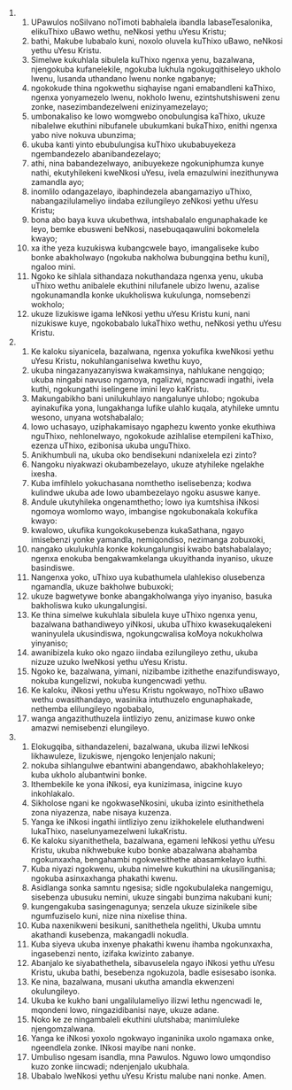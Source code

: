 <ol>
  <li>
    <ol>
      <li>UPawulos noSilvano noTimoti babhalela ibandla labaseTesalonika, elikuThixo uBawo wethu, neNkosi yethu uYesu Kristu;</li>
      <li>bathi, Makube lubabalo kuni, noxolo oluvela kuThixo uBawo,  neNkosi yethu uYesu Kristu.</li>
      <li>Simelwe kukuhlala sibulela kuThixo ngenxa yenu, bazalwana,  njengokuba kufanelekile, ngokuba lukhula ngokugqithiseleyo ukholo lwenu, lusanda uthandano lwenu nonke ngabanye;</li>
      <li>ngokokude thina ngokwethu siqhayise ngani emabandleni kaThixo, ngenxa yonyamezelo lwenu, nokholo lwenu,  ezintshutshisweni zenu zonke, nasezimbandezelweni enizinyamezelayo;</li>
      <li>umbonakaliso ke lowo womgwebo onobulungisa kaThixo, ukuze nibalelwe ekuthini nibufanele ubukumkani bukaThixo, enithi ngenxa yabo nive nokuva ubunzima;</li>
      <li>ukuba kanti yinto ebubulungisa kuThixo ukubabuyekeza ngembandezelo abanibandezelayo;</li>
      <li>athi, nina babandezelwayo, anibuyekeze ngokuniphumza kunye nathi, ekutyhilekeni kweNkosi uYesu, ivela emazulwini inezithunywa zamandla ayo;</li>
      <li>inomlilo odangazelayo, ibaphindezela abangamaziyo uThixo,  nabangazilulameliyo iindaba ezilungileyo zeNkosi yethu uYesu Kristu;</li>
      <li>bona abo baya kuva ukubethwa, intshabalalo engunaphakade ke leyo, bemke ebusweni beNkosi, nasebuqaqawulini bokomelela kwayo;</li>
      <li>xa ithe yeza kuzukiswa kubangcwele bayo, imangaliseke kubo bonke abakholwayo (ngokuba nakholwa bubungqina bethu kuni),  ngaloo mini.</li>
      <li>Ngoko ke sihlala sithandaza nokuthandaza ngenxa yenu, ukuba uThixo wethu anibalele ekuthini nilufanele ubizo lwenu, azalise ngokunamandla konke ukukholiswa kukulunga, nomsebenzi wokholo;</li>
      <li>ukuze lizukiswe igama leNkosi yethu uYesu Kristu kuni, nani nizukiswe kuye, ngokobabalo lukaThixo wethu, neNkosi yethu uYesu Kristu.</li>
    </ol>
  </li>
  <li>
    <ol>
      <li>Ke kaloku siyanicela, bazalwana, ngenxa yokufika kweNkosi yethu uYesu Kristu, nokuhlanganiselwa kwethu kuyo,</li>
      <li>ukuba ningazanyazanyiswa kwakamsinya, nahlukane nengqiqo;  ukuba ningabi navuso ngamoya, ngalizwi, ngancwadi ingathi,  ivela kuthi, ngokungathi iselingene imini leyo kaKristu.</li>
      <li>Makungabikho bani unilukuhlayo nangalunye uhlobo; ngokuba ayinakufika yona, lungakhanga lufike ulahlo kuqala, atyhileke umntu wesono, unyana wotshabalalo;</li>
      <li>lowo uchasayo, uziphakamisayo ngaphezu kwento yonke ekuthiwa nguThixo, nehlonelwayo, ngokokude azihlalise etempileni kaThixo, ezenza uThixo, ezibonisa ukuba unguThixo.</li>
      <li>Anikhumbuli na, ukuba oko bendisekuni ndanixelela ezi zinto?</li>
      <li>Nangoku niyakwazi okubambezelayo, ukuze atyhileke ngelakhe ixesha.</li>
      <li>Kuba imfihlelo yokuchasana nomthetho iselisebenza; kodwa kulindwe ukuba ade lowo ubambezelayo ngoku asuswe kanye.</li>
      <li>Andule ukutyhileka ongenamthetho; lowo iya kumtshisa iNkosi ngomoya womlomo wayo, imbangise ngokubonakala kokufika kwayo:</li>
      <li>kwalowo, ukufika kungokokusebenza kukaSathana, ngayo imisebenzi yonke yamandla, nemiqondiso, nezimanga zobuxoki,</li>
      <li>nangako ukulukuhla konke kokungalungisi kwabo batshabalalayo; ngenxa enokuba bengakwamkelanga ukuyithanda inyaniso, ukuze basindiswe.</li>
      <li>Nangenxa yoko, uThixo uya kubathumela ulahlekiso olusebenza ngamandla, ukuze bakholwe bubuxoki;</li>
      <li>ukuze bagwetywe bonke abangakholwanga yiyo inyaniso, basuka bakholiswa kuko ukungalungisi.</li>
      <li>Ke thina simelwe kukuhlala sibulela kuye uThixo ngenxa yenu, bazalwana bathandiweyo yiNkosi, ukuba uThixo kwasekuqalekeni waninyulela ukusindiswa, ngokungcwalisa koMoya nokukholwa yinyaniso;</li>
      <li>awanibizela kuko oko ngazo iindaba ezilungileyo zethu,  ukuba nizuze uzuko lweNkosi yethu uYesu Kristu.</li>
      <li>Ngoko ke, bazalwana, yimani, nizibambe izithethe enazifundiswayo, nokuba kungelizwi, nokuba kungencwadi yethu.</li>
      <li>Ke kaloku, iNkosi yethu uYesu Kristu ngokwayo, noThixo uBawo wethu owasithandayo, wasinika intuthuzelo engunaphakade,  nethemba elilungileyo ngobabalo,</li>
      <li>wanga angazithuthuzela iintliziyo zenu, anizimase kuwo onke amazwi nemisebenzi elungileyo.</li>
    </ol>
  </li>
  <li>
    <ol>
      <li>Elokugqiba, sithandazeleni, bazalwana, ukuba ilizwi leNkosi likhawuleze, lizukiswe, njengoko lenjenjalo nakuni;</li>
      <li>nokuba sihlangulwe ebantwini abangendawo, abakhohlakeleyo;  kuba ukholo alubantwini bonke.</li>
      <li>Ithembekile ke yona iNkosi, eya kunizimasa, inigcine kuyo inkohlakalo.</li>
      <li>Sikholose ngani ke ngokwaseNkosini, ukuba izinto esinithethela zona niyazenza, nabe nisaya kuzenza.</li>
      <li>Yanga ke iNkosi ingathi iintliziyo zenu izikhokelele eluthandweni lukaThixo, naselunyamezelweni lukaKristu.</li>
      <li>Ke kaloku siyanithethela, bazalwana, egameni leNkosi yethu uYesu Kristu, ukuba nikhwebuke kubo bonke abazalwana abahamba ngokunxaxha, bengahambi ngokwesithethe abasamkelayo kuthi.</li>
      <li>Kuba niyazi ngokwenu, ukuba nimelwe kukuthini na ukusilinganisa; ngokuba asinxaxhanga phakathi kwenu.</li>
      <li>Asidlanga sonka samntu ngesisa; sidle ngokubulaleka nangemigu, sisebenza ubusuku nemini, ukuze singabi bunzima nakubani kuni;</li>
      <li>kungengakuba sasingenagunya; senzela ukuze sizinikele sibe ngumfuziselo kuni, nize nina nixelise thina.</li>
      <li>Kuba naxenikweni besikuni, sanithethela ngelithi, Ukuba umntu akathandi kusebenza, makangadli nokudla.</li>
      <li>Kuba siyeva ukuba inxenye phakathi kwenu ihamba ngokunxaxha, ingasebenzi nento, izifaka kwizinto zabanye.</li>
      <li>Abanjalo ke siyabathethela, sibavuselela ngayo iNkosi yethu uYesu Kristu, ukuba bathi, besebenza ngokuzola, badle esisesabo isonka.</li>
      <li>Ke nina, bazalwana, musani ukutha amandla ekwenzeni okulungileyo.</li>
      <li>Ukuba ke kukho bani ungalilulameliyo ilizwi lethu ngencwadi le, mqondeni lowo, ningazidibanisi naye, ukuze adane.</li>
      <li>Noko ke ze ningambaleli ekuthini ulutshaba; manimluleke njengomzalwana.</li>
      <li>Yanga ke iNkosi yoxolo ngokwayo inganinika uxolo ngamaxa onke, ngeendlela zonke. INkosi mayibe nani nonke.</li>
      <li>Umbuliso ngesam isandla, mna Pawulos. Nguwo lowo umqondiso kuzo zonke iincwadi; ndenjenjalo ukubhala.</li>
      <li>Ubabalo lweNkosi yethu uYesu Kristu malube nani nonke.  Amen.</li>
    </ol>
  </li>
</ol>
